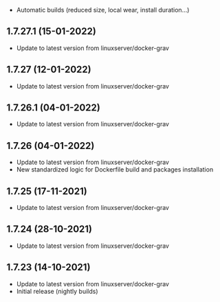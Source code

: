 - Automatic builds (reduced size, local wear, install duration...)

## 1.7.27.1 (15-01-2022)
- Update to latest version from linuxserver/docker-grav

## 1.7.27 (12-01-2022)
- Update to latest version from linuxserver/docker-grav

## 1.7.26.1 (04-01-2022)
- Update to latest version from linuxserver/docker-grav

## 1.7.26 (04-01-2022)
- Update to latest version from linuxserver/docker-grav
- New standardized logic for Dockerfile build and packages installation

## 1.7.25 (17-11-2021)
- Update to latest version from linuxserver/docker-grav

## 1.7.24 (28-10-2021)
- Update to latest version from linuxserver/docker-grav

## 1.7.23 (14-10-2021)
- Update to latest version from linuxserver/docker-grav
- Initial release (nightly builds)
